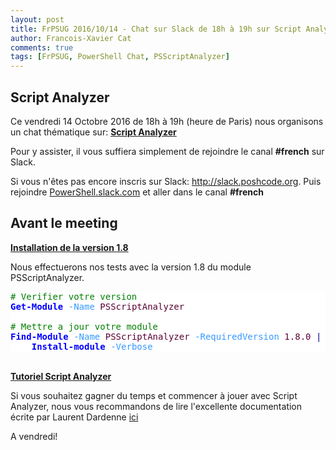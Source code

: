 ```yaml
---
layout: post
title: FrPSUG 2016/10/14 - Chat sur Slack de 18h à 19h sur Script Analyzer
author: Francois-Xavier Cat
comments: true
tags: [FrPSUG, PowerShell Chat, PSScriptAnalyzer]
---
```


## Script Analyzer

Ce vendredi 14 Octobre 2016 de 18h à 19h (heure de Paris) nous organisons un chat thématique sur:  <u><b>Script Analyzer</b></u>

Pour y assister, il vous suffiera simplement de rejoindre le canal <b>#french</b> sur Slack.

Si vous n'êtes pas encore inscris sur Slack: <a href="http://slack.poshcode.org/">http://slack.poshcode.org</a>. Puis rejoindre <a href="https://powershell.slack.com/Slack">PowerShell.slack.com</a> et aller dans le canal <b>#french</b>
<br>

## Avant le meeting

<u><b>Installation de la version 1.8</b></u>

Nous effectuerons nos tests avec la version 1.8 du module PSScriptAnalyzer.

<pre style="background-color: #FFFFFF;"><span style="color: #008000;"># Verifier votre version</span><span style="color: #000000;">
</span><span style="color: #0000FF; font-weight: bold;">Get-Module</span><span style="color: #000000;"> </span><span style="color: #3399FF;">-Name</span><span style="color: #000000;"> </span><span style="color: #5A0032;">PSScriptAnalyzer</span><span style="color: #000000;">

</span><span style="color: #008000;"># Mettre a jour votre module</span><span style="color: #000000;">
</span><span style="color: #0000FF; font-weight: bold;">Find-Module</span><span style="color: #000000;"> </span><span style="color: #3399FF;">-Name</span><span style="color: #000000;"> </span><span style="color: #5A0032;">PSScriptAnalyzer</span><span style="color: #000000;"> </span><span style="color: #3399FF;">-RequiredVersion</span><span style="color: #000000;"> </span><span style="color: #5A0032;">1.8.0</span><span style="color: #000000;"> </span><span style="color: #00008B;">|</span><span style="color: #000000;">
    </span><span style="color: #0000FF; font-weight: bold;">Install-module</span><span style="color: #000000;"> </span><span style="color: #3399FF;">-Verbose</span></pre>
<br>
<u><b>Tutoriel Script Analyzer</b></u>

Si vous souhaitez gagner du temps et commencer à jouer avec Script Analyzer, nous vous recommandons de lire l'excellente documentation écrite par Laurent Dardenne [ici](https://github.com/LaurentDardenne/Tutorial/raw/master/Cr%C3%A9ationDeR%C3%A8glePourPSScriptAnalyzer/Cr%C3%A9ationDeR%C3%A8glePSScriptAnalyzer.pdf)

A vendredi!